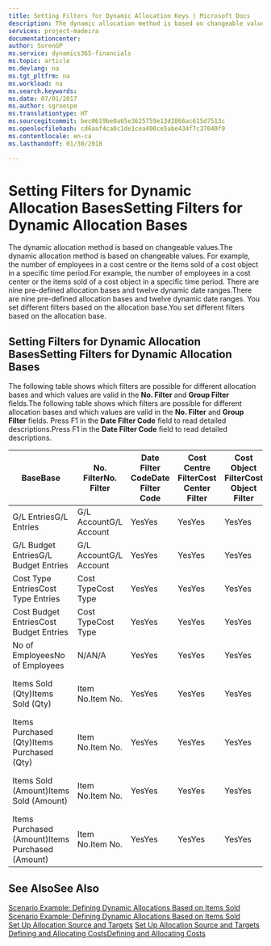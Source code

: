 ```yaml
---
title: Setting Filters for Dynamic Allocation Keys | Microsoft Docs
description: The dynamic allocation method is based on changeable values. For example, the number of employees in a cost centre or the items sold of a cost object in a specific time period. There are nine pre-defined allocation bases and twelve dynamic date ranges. You set different filters based on the allocation base.
services: project-madeira
documentationcenter: 
author: SorenGP
ms.service: dynamics365-financials
ms.topic: article
ms.devlang: na
ms.tgt_pltfrm: na
ms.workload: na
ms.search.keywords: 
ms.date: 07/01/2017
ms.author: sgroespe
ms.translationtype: HT
ms.sourcegitcommit: bec0619be0a65e3625759e13d2866ac615d7513c
ms.openlocfilehash: cd6aaf4ca0c1de1cea400ce5abe434f7c37040f9
ms.contentlocale: en-ca
ms.lasthandoff: 01/30/2018

---
```

# <a name="setting-filters-for-dynamic-allocation-bases"></a><span data-ttu-id="d77a0-106">Setting Filters for Dynamic Allocation Bases</span><span class="sxs-lookup"><span data-stu-id="d77a0-106">Setting Filters for Dynamic Allocation Bases</span></span>
<span data-ttu-id="d77a0-107">The dynamic allocation method is based on changeable values.</span><span class="sxs-lookup"><span data-stu-id="d77a0-107">The dynamic allocation method is based on changeable values.</span></span> <span data-ttu-id="d77a0-108">For example, the number of employees in a cost centre or the items sold of a cost object in a specific time period.</span><span class="sxs-lookup"><span data-stu-id="d77a0-108">For example, the number of employees in a cost center or the items sold of a cost object in a specific time period.</span></span> <span data-ttu-id="d77a0-109">There are nine pre-defined allocation bases and twelve dynamic date ranges.</span><span class="sxs-lookup"><span data-stu-id="d77a0-109">There are nine pre-defined allocation bases and twelve dynamic date ranges.</span></span> <span data-ttu-id="d77a0-110">You set different filters based on the allocation base.</span><span class="sxs-lookup"><span data-stu-id="d77a0-110">You set different filters based on the allocation base.</span></span>  

## <a name="setting-filters-for-dynamic-allocation-bases"></a><span data-ttu-id="d77a0-111">Setting Filters for Dynamic Allocation Bases</span><span class="sxs-lookup"><span data-stu-id="d77a0-111">Setting Filters for Dynamic Allocation Bases</span></span>  
 <span data-ttu-id="d77a0-112">The following table shows which filters are possible for different allocation bases and which values are valid in the **No. Filter** and **Group Filter** fields.</span><span class="sxs-lookup"><span data-stu-id="d77a0-112">The following table shows which filters are possible for different allocation bases and which values are valid in the **No. Filter** and **Group Filter** fields.</span></span> <span data-ttu-id="d77a0-113">Press F1 in the **Date Filter Code** field to read detailed descriptions.</span><span class="sxs-lookup"><span data-stu-id="d77a0-113">Press F1 in the **Date Filter Code** field to read detailed descriptions.</span></span>  

|<span data-ttu-id="d77a0-114">**Base**</span><span class="sxs-lookup"><span data-stu-id="d77a0-114">**Base**</span></span>|<span data-ttu-id="d77a0-115">**No. Filter**</span><span class="sxs-lookup"><span data-stu-id="d77a0-115">**No. Filter**</span></span>|<span data-ttu-id="d77a0-116">**Date Filter Code**</span><span class="sxs-lookup"><span data-stu-id="d77a0-116">**Date Filter Code**</span></span>|<span data-ttu-id="d77a0-117">**Cost Centre Filter**</span><span class="sxs-lookup"><span data-stu-id="d77a0-117">**Cost Center Filter**</span></span>|<span data-ttu-id="d77a0-118">**Cost Object Filter**</span><span class="sxs-lookup"><span data-stu-id="d77a0-118">**Cost Object Filter**</span></span>|<span data-ttu-id="d77a0-119">**Group Filter**</span><span class="sxs-lookup"><span data-stu-id="d77a0-119">**Group Filter**</span></span>|  
|--------------|----------------------------------------|----------------------------------------------|------------------------------------------------|------------------------------------------------|------------------------------------------|  
|<span data-ttu-id="d77a0-120">G/L Entries</span><span class="sxs-lookup"><span data-stu-id="d77a0-120">G/L Entries</span></span>|<span data-ttu-id="d77a0-121">G/L Account</span><span class="sxs-lookup"><span data-stu-id="d77a0-121">G/L Account</span></span>|<span data-ttu-id="d77a0-122">Yes</span><span class="sxs-lookup"><span data-stu-id="d77a0-122">Yes</span></span>|<span data-ttu-id="d77a0-123">Yes</span><span class="sxs-lookup"><span data-stu-id="d77a0-123">Yes</span></span>|<span data-ttu-id="d77a0-124">Yes</span><span class="sxs-lookup"><span data-stu-id="d77a0-124">Yes</span></span>|<span data-ttu-id="d77a0-125">N/A</span><span class="sxs-lookup"><span data-stu-id="d77a0-125">N/A</span></span>|  
|<span data-ttu-id="d77a0-126">G/L Budget Entries</span><span class="sxs-lookup"><span data-stu-id="d77a0-126">G/L Budget Entries</span></span>|<span data-ttu-id="d77a0-127">G/L Account</span><span class="sxs-lookup"><span data-stu-id="d77a0-127">G/L Account</span></span>|<span data-ttu-id="d77a0-128">Yes</span><span class="sxs-lookup"><span data-stu-id="d77a0-128">Yes</span></span>|<span data-ttu-id="d77a0-129">Yes</span><span class="sxs-lookup"><span data-stu-id="d77a0-129">Yes</span></span>|<span data-ttu-id="d77a0-130">Yes</span><span class="sxs-lookup"><span data-stu-id="d77a0-130">Yes</span></span>|<span data-ttu-id="d77a0-131">G/L Budget Name</span><span class="sxs-lookup"><span data-stu-id="d77a0-131">G/L Budget Name</span></span>|  
|<span data-ttu-id="d77a0-132">Cost Type Entries</span><span class="sxs-lookup"><span data-stu-id="d77a0-132">Cost Type Entries</span></span>|<span data-ttu-id="d77a0-133">Cost Type</span><span class="sxs-lookup"><span data-stu-id="d77a0-133">Cost Type</span></span>|<span data-ttu-id="d77a0-134">Yes</span><span class="sxs-lookup"><span data-stu-id="d77a0-134">Yes</span></span>|<span data-ttu-id="d77a0-135">Yes</span><span class="sxs-lookup"><span data-stu-id="d77a0-135">Yes</span></span>|<span data-ttu-id="d77a0-136">Yes</span><span class="sxs-lookup"><span data-stu-id="d77a0-136">Yes</span></span>|<span data-ttu-id="d77a0-137">N/A</span><span class="sxs-lookup"><span data-stu-id="d77a0-137">N/A</span></span>|  
|<span data-ttu-id="d77a0-138">Cost Budget Entries</span><span class="sxs-lookup"><span data-stu-id="d77a0-138">Cost Budget Entries</span></span>|<span data-ttu-id="d77a0-139">Cost Type</span><span class="sxs-lookup"><span data-stu-id="d77a0-139">Cost Type</span></span>|<span data-ttu-id="d77a0-140">Yes</span><span class="sxs-lookup"><span data-stu-id="d77a0-140">Yes</span></span>|<span data-ttu-id="d77a0-141">Yes</span><span class="sxs-lookup"><span data-stu-id="d77a0-141">Yes</span></span>|<span data-ttu-id="d77a0-142">Yes</span><span class="sxs-lookup"><span data-stu-id="d77a0-142">Yes</span></span>|<span data-ttu-id="d77a0-143">Budget Name</span><span class="sxs-lookup"><span data-stu-id="d77a0-143">Budget Name</span></span>|  
|<span data-ttu-id="d77a0-144">No of Employees</span><span class="sxs-lookup"><span data-stu-id="d77a0-144">No of Employees</span></span>|<span data-ttu-id="d77a0-145">N/A</span><span class="sxs-lookup"><span data-stu-id="d77a0-145">N/A</span></span>|<span data-ttu-id="d77a0-146">Yes</span><span class="sxs-lookup"><span data-stu-id="d77a0-146">Yes</span></span>|<span data-ttu-id="d77a0-147">Yes</span><span class="sxs-lookup"><span data-stu-id="d77a0-147">Yes</span></span>|<span data-ttu-id="d77a0-148">Yes</span><span class="sxs-lookup"><span data-stu-id="d77a0-148">Yes</span></span>|<span data-ttu-id="d77a0-149">N/A</span><span class="sxs-lookup"><span data-stu-id="d77a0-149">N/A</span></span>|  
|<span data-ttu-id="d77a0-150">Items Sold (Qty)</span><span class="sxs-lookup"><span data-stu-id="d77a0-150">Items Sold (Qty)</span></span>|<span data-ttu-id="d77a0-151">Item No.</span><span class="sxs-lookup"><span data-stu-id="d77a0-151">Item No.</span></span>|<span data-ttu-id="d77a0-152">Yes</span><span class="sxs-lookup"><span data-stu-id="d77a0-152">Yes</span></span>|<span data-ttu-id="d77a0-153">Yes</span><span class="sxs-lookup"><span data-stu-id="d77a0-153">Yes</span></span>|<span data-ttu-id="d77a0-154">Yes</span><span class="sxs-lookup"><span data-stu-id="d77a0-154">Yes</span></span>|<span data-ttu-id="d77a0-155">Inventory Posting Group</span><span class="sxs-lookup"><span data-stu-id="d77a0-155">Inventory Posting Group</span></span>|  
|<span data-ttu-id="d77a0-156">Items Purchased (Qty)</span><span class="sxs-lookup"><span data-stu-id="d77a0-156">Items Purchased (Qty)</span></span>|<span data-ttu-id="d77a0-157">Item No.</span><span class="sxs-lookup"><span data-stu-id="d77a0-157">Item No.</span></span>|<span data-ttu-id="d77a0-158">Yes</span><span class="sxs-lookup"><span data-stu-id="d77a0-158">Yes</span></span>|<span data-ttu-id="d77a0-159">Yes</span><span class="sxs-lookup"><span data-stu-id="d77a0-159">Yes</span></span>|<span data-ttu-id="d77a0-160">Yes</span><span class="sxs-lookup"><span data-stu-id="d77a0-160">Yes</span></span>|<span data-ttu-id="d77a0-161">Inventory Posting Group</span><span class="sxs-lookup"><span data-stu-id="d77a0-161">Inventory Posting Group</span></span>|  
|<span data-ttu-id="d77a0-162">Items Sold (Amount)</span><span class="sxs-lookup"><span data-stu-id="d77a0-162">Items Sold (Amount)</span></span>|<span data-ttu-id="d77a0-163">Item No.</span><span class="sxs-lookup"><span data-stu-id="d77a0-163">Item No.</span></span>|<span data-ttu-id="d77a0-164">Yes</span><span class="sxs-lookup"><span data-stu-id="d77a0-164">Yes</span></span>|<span data-ttu-id="d77a0-165">Yes</span><span class="sxs-lookup"><span data-stu-id="d77a0-165">Yes</span></span>|<span data-ttu-id="d77a0-166">Yes</span><span class="sxs-lookup"><span data-stu-id="d77a0-166">Yes</span></span>|<span data-ttu-id="d77a0-167">Inventory Posting Group</span><span class="sxs-lookup"><span data-stu-id="d77a0-167">Inventory Posting Group</span></span>|  
|<span data-ttu-id="d77a0-168">Items Purchased (Amount)</span><span class="sxs-lookup"><span data-stu-id="d77a0-168">Items Purchased (Amount)</span></span>|<span data-ttu-id="d77a0-169">Item No.</span><span class="sxs-lookup"><span data-stu-id="d77a0-169">Item No.</span></span>|<span data-ttu-id="d77a0-170">Yes</span><span class="sxs-lookup"><span data-stu-id="d77a0-170">Yes</span></span>|<span data-ttu-id="d77a0-171">Yes</span><span class="sxs-lookup"><span data-stu-id="d77a0-171">Yes</span></span>|<span data-ttu-id="d77a0-172">Yes</span><span class="sxs-lookup"><span data-stu-id="d77a0-172">Yes</span></span>|<span data-ttu-id="d77a0-173">Inventory Posting Group</span><span class="sxs-lookup"><span data-stu-id="d77a0-173">Inventory Posting Group</span></span>|  

## <a name="see-also"></a><span data-ttu-id="d77a0-174">See Also</span><span class="sxs-lookup"><span data-stu-id="d77a0-174">See Also</span></span>  
 <span data-ttu-id="d77a0-175">[Scenario Example: Defining Dynamic Allocations Based on Items Sold](finance-scenario-example-defining-dynamic-allocations-based-on-items-sold.md) </span><span class="sxs-lookup"><span data-stu-id="d77a0-175">[Scenario Example: Defining Dynamic Allocations Based on Items Sold](finance-scenario-example-defining-dynamic-allocations-based-on-items-sold.md) </span></span>  
 <span data-ttu-id="d77a0-176">[Set Up Allocation Source and Targets](finance-how-to-set-up-allocation-source-and-targets.md) </span><span class="sxs-lookup"><span data-stu-id="d77a0-176">[Set Up Allocation Source and Targets](finance-how-to-set-up-allocation-source-and-targets.md) </span></span>  
 [<span data-ttu-id="d77a0-177">Defining and Allocating Costs</span><span class="sxs-lookup"><span data-stu-id="d77a0-177">Defining and Allocating Costs</span></span>](finance-define-and-allocate-costs.md)

